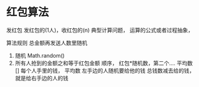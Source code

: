 # 红包算法

发红包
  发红包的(1人)，收红包的(n)
  典型计算问题， 运算的公式或者过程抽象，

算法规则
  总金额再发送人数里随机
  1. 随机 Math.random()
  2. 所有人抢到的金额之和等于红包金额
  顺序， 红包*随机数，第二个....
  平均数 []
  每个人手里的钱， 平均数
  左手边的人随机要给他的钱
  总钱数减去给的钱，就是给右手边的人的钱
  